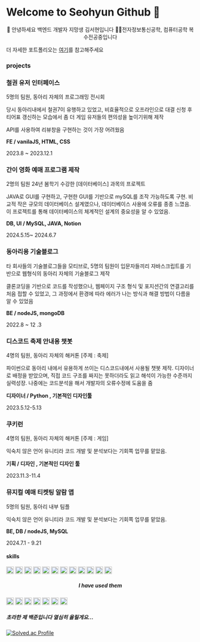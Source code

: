 # Welcome to Seohyun Github 🌱
<p align="center">
🚀 안녕하세요 백엔드 개발자 지망생 김서현입니다 👩‍🚀전자정보통신공학, 컴퓨터공학 복수전공중입니다
</p>

더 자세한 포트폴리오는 [여기](https://www.notion.so/Seohyun-Backend-Engineer-087bb29935354111bdd02d97c1dad5ee)를 참고해주세요 


### projects
### 철권 유저 인터페이스

5명의 팀원, 동아리 자체의 프로그래밍 전시회 

당시 동아리내에서 철권7이 유행하고 있었고, 비효율적으로 오프라인으로 대결 신청 후 티어표 갱신하는 모습에서 좀 더 게임 유저들의 편의성을 높이기위해 제작

API를 사용하여 리뷰창을 구현하는 것이 가장 어려웠음 

**FE / vanilaJS, HTML, CSS** 

2023.8 ~ 2023.12.1 

### 간이 영화 예매 프로그램 제작

2명의 팀원 24년 봄학기 수강한 [데이터베이스] 과목의 프로젝트

JAVA로 GUI를 구현하고, 구현한 GUI를 기반으로 mySQL를 조작 가능하도록 구현. 비교적 작은 규모의 데이터베이스 설계였으나, 데이터베이스 사용에 오류를 종종 느꼈음. 이 프로젝트를 통해 데이터베이스의 체계적인 설계의 중요성을 알 수 있었음.

**DB, UI / MySQL, JAVA, Notion**

2024.5.15~ 2024.6.7

### 동아리용 기술블로그

타 회사들의 기술블로그들을 모티브로, 5명의 팀원이 입문자들끼리 자바스크립트를 기반으로 웹형식의 동아리 자체의 기술블로그 제작

클론코딩을 기반으로 코드를 작성했으나, 웹페이지 구조 형식 및 포지션간의 연결고리를 처음 접할 수 있었고,  그 과정에서 환경에 따라 에러가 나는 방식과 해결 방법이 다름을 알 수 있었음

**BE / nodeJS, mongoDB**

2022.8 ~ 12 .3 

### 디스코드 축제 안내용 챗봇

4명의 팀원, 동아리 자체의 해커톤 [주제 : 축제]

파이썬으로 동아리 내에서 유용하게 쓰이는 디스코드내에서 사용될 챗봇 제작. 디자이너로 배정을 받았으며, 직접 코드 구조를 짜지는 못하더라도 읽고 해석이 가능한 수준까지 실력성장. 나중에는 코드분석을 해서 개발자의 오류수정에 도움을 줌

**디자이너 / Python , 기본적인 디자인툴**

2023.5.12-5.13 

### 쿠키런

4명의 팀원, 동아리 자체의 해커톤 [주제 : 게임]

익숙치 않은 언어 유니티라 코드 개발 및 분석보다는 기회쪽 업무를 맡았음. 

**기획 / 디자인 , 기본적인 디자인 툴** 

2023.11.3-11.4

### 뮤지컬 예매 티켓팅 알람 앱

5명의 팀원, 동아리 내부 팀플

익숙치 않은 언어 유니티라 코드 개발 및 분석보다는 기회쪽 업무를 맡았음. 

**BE, DB  / nodeJS, MySQL**

2024.7.1 - 9.21

#### skills

<img src="https://img.shields.io/badge/Node.js-43853D?style=for-the-badge&logo=node.js&logoColor=white" height="20"> <img src="https://img.shields.io/badge/TypeScript-007ACC?style=for-the-badge&logo=typescript&logoColor=white" height="20">
<img src="https://img.shields.io/badge/ts--node-3178C6?style=for-the-badge&logo=ts-node&logoColor=white" height="20">
<img src="https://img.shields.io/badge/Spring-6DB33F?style=for-the-badge&logo=spring&logoColor=white" height="20">
<img src="https://img.shields.io/badge/MySQL-00000F?style=for-the-badge&logo=mysql&logoColor=white" height="20">
<img src="https://img.shields.io/badge/Amazon_AWS-232F3E?style=for-the-badge&logo=amazon-aws&logoColor=white" height="20">
<img src="https://img.shields.io/badge/C-00599C?style=for-the-badge&logo=c&logoColor=white" height="20">
<img src="https://img.shields.io/badge/Java-ED8B00?style=for-the-badge&logo=openjdk&logoColor=white" height="20">
<img src="https://img.shields.io/badge/HTML-239120?style=for-the-badge&logo=html5&logoColor=white" height="20">
<img src="https://img.shields.io/badge/CSS-239120?&style=for-the-badge&logo=css3&logoColor=white" height="20">
<img src="https://img.shields.io/badge/JavaScript-F7DF1E?style=for-the-badge&logo=JavaScript&logoColor=white" height="20">
<img src="https://img.shields.io/badge/Python-3776AB?style=for-the-badge&logo=python&logoColor=white" height="20">

<h5 align="center"> I have used them  </h5>

<img src="https://img.shields.io/badge/Prisma-3982CE?style=for-the-badge&logo=Prisma&logoColor=white" height="20" > <img src="https://img.shields.io/badge/Figma-F24E1E?style=for-the-badge&logo=figma&logoColor=white" height="20">
<img src="https://img.shields.io/badge/Colab-F9AB00?style=for-the-badge&logo=googlecolab&color=525252" height="20">
<img src="https://img.shields.io/badge/Eclipse-2C2255?style=for-the-badge&logo=eclipse&logoColor=white" height="20">
<img src="https://img.shields.io/badge/Visual_Studio-5C2D91?style=for-the-badge&logo=visual%20studio&logoColor=white" height="20"> 
<img src="https://img.shields.io/badge/Visual_Studio_Code-0078D4?style=for-the-badge&logo=visual%20studio%20code&logoColor=white" height="20">
<img src="https://img.shields.io/badge/IntelliJ_IDEA-000000.svg?style=for-the-badge&logo=intellij-idea&logoColor=white" height="20"> 

<h5>초라한 제 백준입니다 열심히 올릴게요...</h5> 

[![Solved.ac Profile](http://mazassumnida.wtf/api/generate_badge?boj=betterbetter)](https://solved.ac/betterbetter)<br/>

<!--
**betterb2etr/betterb2etr** is a ✨ _special_ ✨ repository because its `README.md` (this file) appears on your GitHub profile.

Here are some ideas to get you started:

- 🔭 I’m currently working on ...
- 🌱 I’m currently learning ...
- 👯 I’m looking to collaborate on ...
- 🤔 I’m looking for help with ...
- 💬 Ask me about ...
- 📫 How to reach me: ...
- 😄 Pronouns: ...
- ⚡ Fun fact: ...
-->

